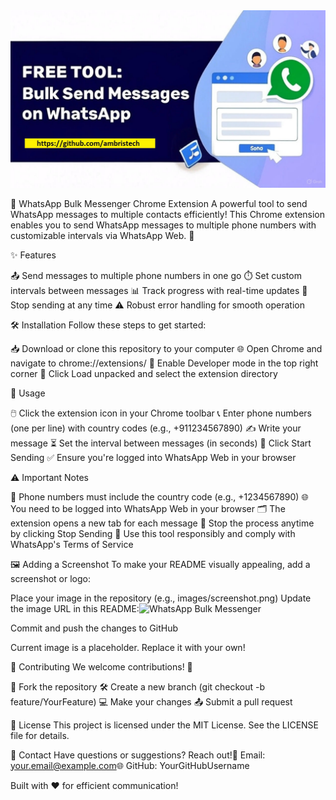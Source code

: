 
<img src="free bulk whatsapp message sender.jpg">

📱 WhatsApp Bulk Messenger Chrome Extension
A powerful tool to send WhatsApp messages to multiple contacts efficiently!
This Chrome extension enables you to send WhatsApp messages to multiple phone numbers with customizable intervals via WhatsApp Web. 🚀

✨ Features

📤 Send messages to multiple phone numbers in one go
⏱️ Set custom intervals between messages
📊 Track progress with real-time updates
🛑 Stop sending at any time
⚠️ Robust error handling for smooth operation


🛠️ Installation
Follow these steps to get started:

📥 Download or clone this repository to your computer
🌐 Open Chrome and navigate to chrome://extensions/
🔧 Enable Developer mode in the top right corner
📂 Click Load unpacked and select the extension directory


📖 Usage

🖱️ Click the extension icon in your Chrome toolbar
📞 Enter phone numbers (one per line) with country codes (e.g., +911234567890)
✍️ Write your message
⏳ Set the interval between messages (in seconds)
🚀 Click Start Sending
✅ Ensure you're logged into WhatsApp Web in your browser


⚠️ Important Notes

📱 Phone numbers must include the country code (e.g., +1234567890)
🌐 You need to be logged into WhatsApp Web in your browser
🗂️ The extension opens a new tab for each message
🛑 Stop the process anytime by clicking Stop Sending
📜 Use this tool responsibly and comply with WhatsApp's Terms of Service


🖼️ Adding a Screenshot
To make your README visually appealing, add a screenshot or logo:

Place your image in the repository (e.g., images/screenshot.png)
Update the image URL in this README:![WhatsApp Bulk Messenger](images/screenshot.png)


Commit and push the changes to GitHub

Current image is a placeholder. Replace it with your own!

🤝 Contributing
We welcome contributions! 🙌

🍴 Fork the repository
🛠️ Create a new branch (git checkout -b feature/YourFeature)
💻 Make your changes
📤 Submit a pull request


📜 License
This project is licensed under the MIT License. See the LICENSE file for details.

📧 Contact
Have questions or suggestions? Reach out!📧 Email: your.email@example.com🌐 GitHub: YourGitHubUsername

Built with ❤️ for efficient communication!
